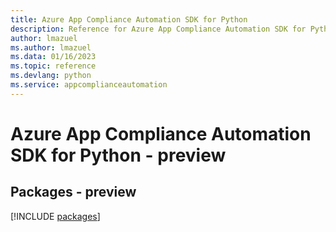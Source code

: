 ```yaml
---
title: Azure App Compliance Automation SDK for Python
description: Reference for Azure App Compliance Automation SDK for Python
author: lmazuel
ms.author: lmazuel
ms.data: 01/16/2023
ms.topic: reference
ms.devlang: python
ms.service: appcomplianceautomation
---
```

# Azure App Compliance Automation SDK for Python - preview
## Packages - preview
[!INCLUDE [packages](app-compliance-automation-index.md)]